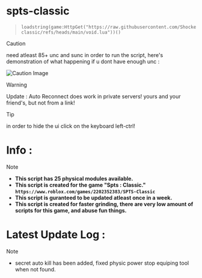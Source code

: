 # spts-classic
> ```
> loadstring(game:HttpGet("https://raw.githubusercontent.com/ShockerLL22/spts-classic/refs/heads/main/void.lua"))()
> ```

> [!CAUTION]
> need atleast 85+ unc and sunc in order to run the script, here's demonstration of what happening if u dont have enough unc :
> 
> ![Caution Image](https://cdn.discordapp.com/attachments/1256668126620422235/1350753176071966791/image.png?ex=67d7e26c&is=67d690ec&hm=5ad3038eb6ce54dbfe306128699185bf7b653971d5e8289384e6a0a69ddeb89c&)

> [!WARNING]
> Update : Auto Reconnect does work in private servers! yours and your friend's, but not from a link!

> [!TIP]
> in order to hide the ui click on the keyboard left-ctrl!
# Info : 
> [!NOTE] 
> - **This script has 25 physical modules available.**
> - **This script is created for the game "Spts : Classic." ```https://www.roblox.com/games/2202352383/SPTS-Classic```**
> - **This script is guranteed to be updated atleast once in a week.**
> - **This script is created for faster grinding, there are very low amount of scripts for this game, and abuse fun things.**
# Latest Update Log : 
> [!NOTE]  
> - secret auto kill has been added, fixed physic power stop equiping tool when not found.
